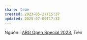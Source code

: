 ```yaml
---
share: true
created: 2023-05-27T15:37
updated: 2025-07-09T17:32
---
```

Nguồn:: [ABG Open Special 2023](ABG%20Open%20Special%202023.md), Tiến
